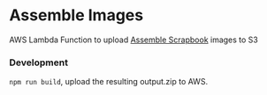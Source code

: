 # Assemble Images

AWS Lambda Function to upload [Assemble Scrapbook](https://github.com/hackclub/assemble-scrapbook) images to S3

### Development

`npm run build`, upload the resulting output.zip to AWS.
